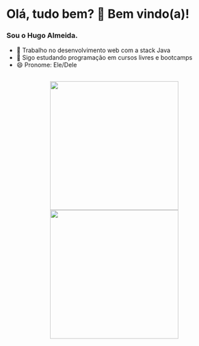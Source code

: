 # Olá, tudo bem? 👋 Bem vindo(a)! 

### Sou o Hugo Almeida.

- 🔭 Trabalho no desenvolvimento web com a stack Java
- 🌱 Sigo estudando programação em cursos livres e bootcamps
- 😄 Pronome: Ele/Dele

##

<div align="center">
  <a href="https://github.com/Hugo0307">
  <img height="300em" src="https://github-readme-stats.vercel.app/api?username=Hugo0307&show_icons=true&theme=gruvbox&include_all_commits=true&count_private=true"/>
  <img height="300em" src="https://github-readme-stats.vercel.app/api/top-langs/?username=Hugo0307&layout=compact&langs_count=7&theme=gruvbox"/></a>
</div>
